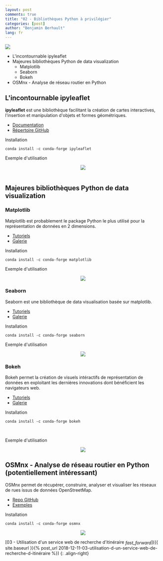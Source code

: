 ```yaml
---
layout: post
comments: true
title: "02 - Bibliothèques Python à privilégier"
categories: [post]
author: "Benjamin Berhault"
lang: fr
---
```


<div class="row">
  <div class="col grid s12 m6 l3">
    <img src="{{ '/images/libraries.jpg' | relative_url }}" class="responsive-img">
  </div>
  <div class="col grid s12 m6 l9 ">
    <ul>
      <li>L'incontournable ipyleaflet</li>
      <li>Majeures bibliothèques Python de data visualization
        <ul>
          <li>Matplotlib</li>
          <li>Seaborn</li>
          <li>Bokeh</li>
        </ul>
      </li>
      <li>OSMnx - Analyse de réseau routier en Python</li>
    </ul>
  </div>
</div>

##  L'incontournable ipyleaflet
<b>ipyleaflet</b> est une bibliothèque facilitant la création de cartes interactives, l'insertion et manipulation d'objets et formes géométriques.

<div class="row">
  <div class="col grid s12 m4 l3">
    <ul>
      <li><a href="https://ipyleaflet.readthedocs.io/en/latest/">Documentation</a></li>
      <li><a href="https://github.com/jupyter-widgets/ipyleaflet">Répertoire GitHub</a></li>
    </ul>
  </div>
  <div class="col grid s12 m8 l9">
    Installation
    <pre class="language-console"><code class="language-console">conda install -c conda-forge ipyleaflet</code></pre>
  </div>
</div>

Exemple d'utilisation
<center><img src="{{ '/images/01-libraries/05-libraries.png' | relative_url }}" class="responsive-img"></center>
<br>

## Majeures bibliothèques Python de data visualization

### Matplotlib
Matplotlib est probablement le package Python le plus utilisé pour la représentation de données en 2 dimensions.

<div class="row">
  <div class="col grid s12 m4 l3">
    <ul>
      <li><a href="https://matplotlib.org/tutorials/index.html">Tutoriels</a></li>
      <li><a href="https://matplotlib.org/gallery/index.html">Galerie</a></li>
    </ul>
  </div>
  <div class="col grid s12 m8 l9">
    Installation
    <pre class="language-console"><code class="language-console">conda install -c conda-forge matplotlib</code></pre>
  </div>
</div>

Exemple d'utilisation
<center><img src="{{ '/images/01-libraries/02-libraries.png' | relative_url }}" class="responsive-img"></center>

### Seaborn
Seaborn est une bibliothèque de data visualisation basée sur matplotlib.

<div class="row">
  <div class="col grid s12 m4 l3">
    <ul>
      <li><a href="https://seaborn.pydata.org/tutorial.html">Tutoriels</a></li>
      <li><a href="https://seaborn.pydata.org/examples/index.html">Galerie</a></li>
    </ul>
  </div>
  <div class="col grid s12 m8 l9">
    Installation
    <pre class="language-console"><code class="language-console">conda install -c conda-forge seaborn</code></pre>
  </div>
</div>

Exemple d'utilisation
<center><img src="{{ '/images/01-libraries/03-libraries.png' | relative_url }}" class="responsive-img"></center>

### Bokeh
Bokeh permet la création de visuels intéractifs de représentation de données en exploitant les dernières innovations dont bénéficient les navigateurs web.

<div class="row">
  <div class="col grid s12 m4 l3">
    <ul>
      <li><a href="https://hub.mybinder.org/user/bokeh-bokeh-notebooks-su7mtuxo/notebooks/tutorial/00%20-%20Introduction%20and%20Setup.ipynb">Tutoriels</a></li>
      <li><a href="https://bokeh.pydata.org/en/latest/docs/gallery.html">Galerie</a></li>
    </ul>
  </div>
  <div class="col grid s12 m8 l9">
    Installation
    <pre class="language-console"><code class="language-console">conda install -c conda-forge bokeh</code></pre>
  </div>
</div>
<br>

Exemple d'utilisation
<center><img src="{{ '/images/01-libraries/04-libraries.png' | relative_url }}" class="responsive-img"></center>

## OSMnx - Analyse de réseau routier en Python (potentiellement intéressant)

OSMnx permet de récupérer, construire, analyser et visualiser les réseaux de rues issus de données OpenStreetMap.

<div class="row">
  <div class="col grid s12 m4 l3">
    <ul>
      <li><a href="https://github.com/gboeing/osmnx">Repo GitHub</a></li>
      <li><a href="https://github.com/gboeing/osmnx/tree/master/examples">Exemples</a></li>
    </ul>
  </div>
  <div class="col grid s12 m8 l9">
    Installation
    <pre class="language-console"><code class="language-console">conda install -c conda-forge osmnx</code></pre>
  </div>
</div>

<center><img src="{{ '/images/01-libraries/06-libraries.png' | relative_url }}" class="responsive-img"></center>

[03 - Utilisation d'un service web de recherche d'itinéraire <i class="material-icons" style="vertical-align:middle">fast_forward</i>]({{ site.baseurl }}{% post_url 2018-12-11-03-utilisation-d-un-service-web-de-recherche-d-itinéraire %})
{: .align-right}

